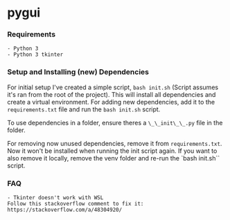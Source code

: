 # pygui

### Requirements

    - Python 3
    - Python 3 tkinter

### Setup and Installing (new) Dependencies

For initial setup I've created a simple script, `bash init.sh` (Script assumes it's ran from the root of the project).
This will install all dependencies and create a virtual environment.
For adding new dependencies, add it to the `requirements.txt` file and run the `bash init.sh` script.

To use dependencies in a folder, ensure theres a `\_\_init\_\_.py` file in the folder.

For removing now unused dependencies, remove it from `requirements.txt`. Now it won't be installed when running the init script again.
If you want to also remove it locally, remove the venv folder and re-run the `bash init.sh`` script.

### FAQ

    - Tkinter doesn't work with WSL
    Follow this stackoverflow comment to fix it: https://stackoverflow.com/a/48304920/
